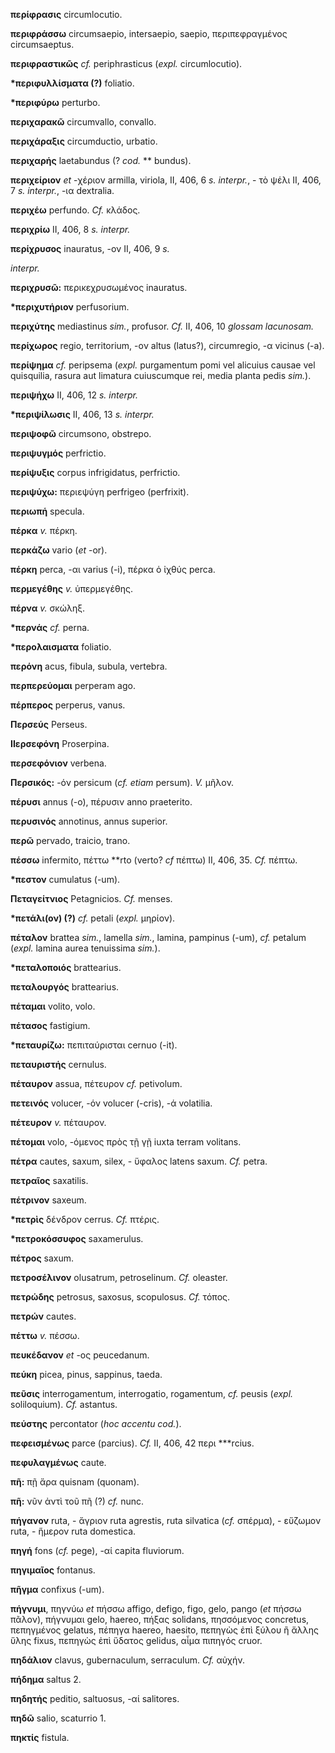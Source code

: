 **περίφρασις** circumlocutio.

**περιφράσσω** circumsaepio, intersaepio, saepio, περιπεφραγμένος
circumsaeptus.

**περιφραστικῶς** *cf.* periphrasticus (*expl.* circumlocutio).

**\*περιφυλλίσματα (?)** foliatio.

**\*περιφύρω** perturbo.

**περιχαρακῶ** circumvallo, convallo.

**περιχάραξις** circumductio, urbatio.

**περιχαρής** laetabundus (? *cod.* \*\* bundus).

**περιχείριον** *et* -χέριον armilla, viriola, II, 406, 6 *s.
interpr.*, - τὸ ψέλι II, 406, 7 *s. interpr.*, -ια dextralia.

**περιχέω** perfundo. *Cf.* κλάδος.

**περιχρίω** II, 406, 8 *s. interpr.*

**περίχρυσος** inauratus, -ον II, 406, 9 *s.*

*interpr.*

**περιχρυσῶ:** περικεχρυσωμένος inauratus.

**\*περιχυτήριον** perfusorium.

**περιχύτης** mediastinus *sim.*, profusor. *Cf.* II, 406, 10 *glossam
lacunosam.*

**περίχωρος** regio, territorium, -ον altus (latus?), circumregio, -α
vicinus (-a).

**περίψημα** *cf.* peripsema (*expl.* purgamentum pomi vel alicuius
causae vel quisquilia, rasura aut limatura cuiuscumque rei, media planta
pedis *sim.*).

**περιψήχω** II, 406, 12 *s. interpr.*

**\*περιψίλωσις** II, 406, 13 *s. interpr.*

**περιψοφῶ** circumsono, obstrepo.

**περιψυγμός** perfrictio.

**περίψυξις** corpus infrigidatus, perfrictio.

**περιψύχω:** περιεψύγη perfrigeo (perfrixit).

**περιωπή** specula.

**πέρκα** *v.* πέρκη.

**περκάζω** vario (*et* -or).

**πέρκη** perca, -αι varius (-i), πέρκα ὁ ἰχθύς perca.

**περμεγέθης** *v.* ὑπερμεγέθης.

**πέρνα** *v.* σκώληξ.

**\*περνάς** *cf.* perna.

**\*περολαισματα** foliatio.

**περόνη** acus, fibula, subula, vertebra.

**περπερεύομαι** perperam ago.

**πέρπερος** perperus, vanus.

**Περσεύς** Perseus.

**ΙΙερσεφόνη** Proserpina.

**περσεφόνιον** verbena.

**Περσικός:** -όν persicum (*cf. etiam* persum). *V.* μῆλον.

**πέρυσι** annus (-o), πέρυσιν anno praeterito.

**περυσινός** annotinus, annus superior.

**περῶ** pervado, traicio, trano.

**πέσσω** infermito, πέττω \*\*rto (verto? *cf* πέπτω) II, 406, 35.
*Cf.* πέπτω.

**\*πεστον** cumulatus (-um).

**Πεταγείτνιος** Petagnicios. *Cf.* menses.

**\*πετάλι(ον) (?)** *cf.* petali (*expl.* μηρίον).

**πέταλον** brattea *sim.*, lamella *sim.*, lamina, pampinus (-um),
*cf.* petalum (*expl.* lamina aurea tenuissima *sim.*).

**\*πεταλοποιός** brattearius.

**πεταλουργός** brattearius.

**πέταμαι** volito, volo.

**πέτασος** fastigium.

**\*πεταυρίζω:** πεπιταύρισται cernuo (-it).

**πεταυριστής** cernulus.

**πέταυρον** assua, πέτευρον *cf.* petivolum.

**πετεινός** volucer, -όν volucer (-cris), -ά volatilia.

**πέτευρον** *v.* πέταυρον.

**πέτομαι** volo, -όμενος πρὸς τῇ γῇ iuxta terram volitans.

**πέτρα** cautes, saxum, silex, - ὕφαλος latens saxum. *Cf.* petra.

**πετραῖος** saxatilis.

**πέτρινον** saxeum.

**\*πετρὶς** δένδρον cerrus. *Cf.* πτέρις.

**\*πετροκόσσυφος** saxamerulus.

**πέτρος** saxum.

**πετροσέλινον** olusatrum, petroselinum. *Cf.* oleaster.

**πετρώδης** petrosus, saxosus, scopulosus. *Cf.* τόπος.

**πετρών** cautes.

**πέττω** *v.* πέσσω.

**πευκέδανον** *et* -ος peucedanum.

**πεύκη** picea, pinus, sappinus, taeda.

**πεῦσις** interrogamentum, interrogatio, rogamentum, *cf.* peusis
(*expl.* soliloquium). *Cf.* astantus.

**πεύστης** percontator (*hoc accentu cod.*).

**πεφεισμένως** parce (parcius). *Cf.* II, 406, 42 περι \*\*\*rcius.

**πεφυλαγμένως** caute.

**πῆ:** πῇ ἄρα quisnam (quonam).

**πῆ:** νῦν ἀντὶ τοῦ πῆ (?) *cf.* nunc.

**πήγανον** ruta, - ἄγριον ruta agrestis, ruta silvatica (*cf.*
σπέρμα), - εὔζωμον ruta, - ἥμερον ruta domestica.

**πηγή** fons (*cf.* pege), -αί capita fluviorum.

**πηγιμαῖος** fontanus.

**πῆγμα** confixus (-um).

**πήγνυμι**, πηγνύω *et* πήσσω affigo, defigo, figo, gelo, pango (*et*
πήσσω πᾶλον), πήγνυμαι gelo, haereo, πήξας solidans, πησσόμενος
concretus, πεπηγμένος gelatus, πέπηγα haereo, haesito, πεπηγὼς ἐπὶ ξύλου
ἢ ἄλλης ὕλης fixus, πεπηγὼς ἐπὶ ὕδατος gelidus, αἷμα πιπηγός cruor.

**πηδάλιον** clavus, gubernaculum, serraculum. *Cf.* αὐχήν.

**πήδημα** saltus 2.

**πηδητής** peditio, saltuosus, -αί salitores.

**πηδῶ** salio, scaturrio 1.

**πηκτίς** fistula.
